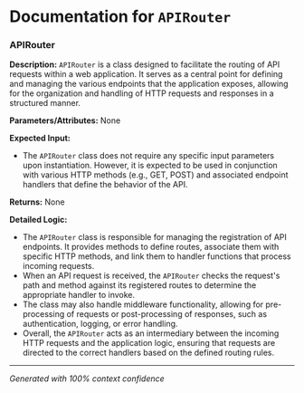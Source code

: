 # Documentation for `APIRouter`

### APIRouter

**Description:**
`APIRouter` is a class designed to facilitate the routing of API requests within a web application. It serves as a central point for defining and managing the various endpoints that the application exposes, allowing for the organization and handling of HTTP requests and responses in a structured manner.

**Parameters/Attributes:**
None

**Expected Input:**
- The `APIRouter` class does not require any specific input parameters upon instantiation. However, it is expected to be used in conjunction with various HTTP methods (e.g., GET, POST) and associated endpoint handlers that define the behavior of the API.

**Returns:**
None

**Detailed Logic:**
- The `APIRouter` class is responsible for managing the registration of API endpoints. It provides methods to define routes, associate them with specific HTTP methods, and link them to handler functions that process incoming requests.
- When an API request is received, the `APIRouter` checks the request's path and method against its registered routes to determine the appropriate handler to invoke.
- The class may also handle middleware functionality, allowing for pre-processing of requests or post-processing of responses, such as authentication, logging, or error handling.
- Overall, the `APIRouter` acts as an intermediary between the incoming HTTP requests and the application logic, ensuring that requests are directed to the correct handlers based on the defined routing rules.

---
*Generated with 100% context confidence*
